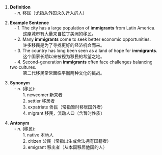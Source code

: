 1. **Definition**  
     - _n._ 移民（尤指从外国永久迁入的人）
    
2. **Example Sentence**  
     - 1. The city has a large population of **immigrants** from Latin America.  
       这座城市有大量来自拉丁美洲的移民。  
     - 2. Many **immigrants** come to seek better economic opportunities.  
       许多移民是为了寻找更好的经济机会而来。  
     - 3. The country has long been seen as a land of hope for **immigrants**.  
       这个国家长期以来被视为移民的希望之地。  
     - 4. Second-generation **immigrants** often face challenges balancing two cultures.  
       第二代移民常常面临平衡两种文化的挑战。
    
3.  **Synonym**  
     - _n._ (移民):  
       1. newcomer 新来者  
       2. settler 移居者  
       3. expatriate 侨民（常指暂时移居国外者）  
       4. migrant 移民，流动人口（含暂时性质）
    
4. **Antonym**  
     - _n._ (移民):  
       1. native 本地人  
       2. citizen 公民（常指出生或合法拥有国籍者）  
       3. emigrant 移出者（从本国移居他国的人）